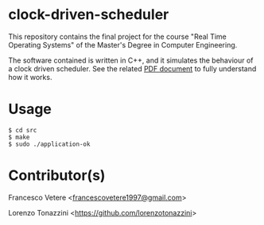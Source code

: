# clock-driven-scheduler
This repository contains the final project for the course "Real Time Operating Systems" of the Master's Degree in Computer Engineering.

The software contained is written in C++, and it simulates the behaviour of a clock driven scheduler.
See the related [PDF document](https://github.com/francescovetere/clock-driven-scheduler/edit/master/clock-driven-scheduler.pdf) to fully understand how it works.

# Usage
```
$ cd src
$ make
$ sudo ./application-ok
```

# Contributor(s)
Francesco Vetere <<francescovetere1997@gmail.com>>

Lorenzo Tonazzini <<https://github.com/lorenzotonazzini>>
